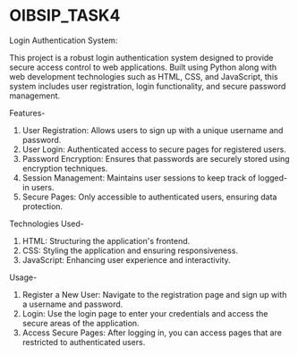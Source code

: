 # OIBSIP_TASK4
Login Authentication System:

This project is a robust login authentication system designed to provide secure access control to web applications. Built using Python along with web development technologies such as HTML, CSS, and JavaScript, this system includes user registration, login functionality, and secure password management.

Features-
1.	User Registration: Allows users to sign up with a unique username and password.
2.	User Login: Authenticated access to secure pages for registered users.
3.	Password Encryption: Ensures that passwords are securely stored using encryption techniques.
4.	Session Management: Maintains user sessions to keep track of logged-in users.
5.	Secure Pages: Only accessible to authenticated users, ensuring data protection.
   
Technologies Used-
1.	HTML: Structuring the application's frontend.
2.	CSS: Styling the application and ensuring responsiveness.
3.	JavaScript: Enhancing user experience and interactivity.
   
Usage-
1.	Register a New User: Navigate to the registration page and sign up with a username and password.
2.	Login: Use the login page to enter your credentials and access the secure areas of the application.
3.	Access Secure Pages: After logging in, you can access pages that are restricted to authenticated users.


